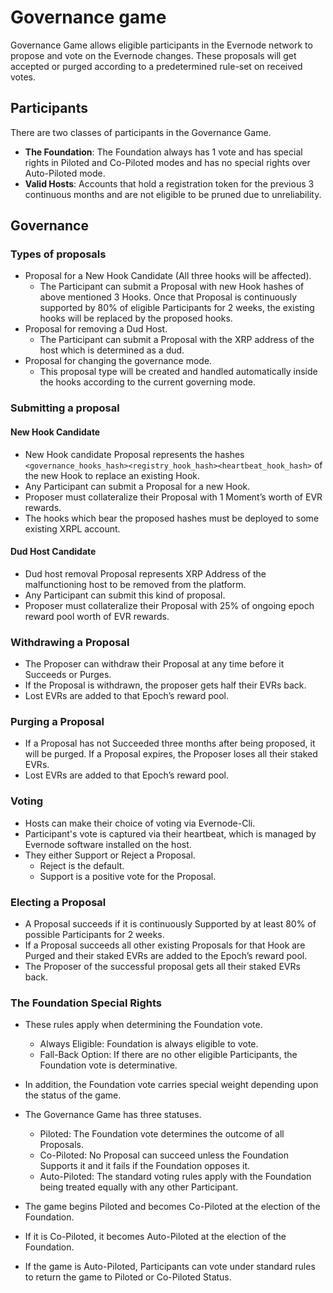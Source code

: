 # Governance game

Governance Game allows eligible participants in the Evernode network to propose and vote on the Evernode changes. These proposals will get accepted or purged according to a predetermined rule-set on received votes.

## Participants

There are two classes of participants in the Governance Game.

- **The Foundation**: The Foundation always has 1 vote and has special rights in Piloted and Co-Piloted modes and has no special rights over Auto-Piloted mode.
- **Valid Hosts**: Accounts that hold a registration token for the previous 3 continuous months and are not eligible to be pruned due to unreliability.

## Governance

### Types of proposals

- Proposal for a New Hook Candidate (All three hooks will be affected).
  - The Participant can submit a Proposal with new Hook hashes of above mentioned 3 Hooks. Once that Proposal is continuously supported by 80% of eligible Participants for 2 weeks, the existing hooks will be replaced by the proposed hooks.
- Proposal for removing a Dud Host.
  - The Participant can submit a Proposal with the XRP address of the host which is determined as a dud.
- Proposal for changing the governance mode. 
  - This proposal type will be created and handled automatically inside the hooks according to the current governing mode.

### Submitting a proposal

#### New Hook Candidate

- New Hook candidate Proposal represents the hashes `<governance_hooks_hash><registry_hook_hash><heartbeat_hook_hash>` of the new Hook to replace an existing Hook.
- Any Participant can submit a Proposal for a new Hook.
- Proposer must collateralize their Proposal with 1 Moment’s worth of EVR rewards.
- The hooks which bear the proposed hashes must be deployed to some existing XRPL account.

#### Dud Host Candidate
- Dud host removal Proposal represents XRP Address of the malfunctioning host to be removed from the platform. 
- Any Participant can submit this kind of proposal. 
- Proposer must collateralize their Proposal with 25% of ongoing epoch reward pool worth of EVR rewards.

### Withdrawing a Proposal

- The Proposer can withdraw their Proposal at any time before it Succeeds or Purges.
- If the Proposal is withdrawn, the proposer gets half their EVRs back.
- Lost EVRs are added to that Epoch’s reward pool.

### Purging a Proposal

- If a Proposal has not Succeeded three months after being proposed, it will be purged. If a Proposal expires, the Proposer loses all their staked EVRs.
- Lost EVRs are added to that Epoch’s reward pool.

### Voting

- Hosts can make their choice of voting via Evernode-Cli.
- Participant's vote is captured via their heartbeat, which is managed by Evernode software installed on the host.
- They either Support or Reject a Proposal.
  - Reject is the default.
  - Support is a positive vote for the Proposal.

### Electing a Proposal

- A Proposal succeeds if it is continuously Supported by at least 80% of possible Participants for 2 weeks.
- If a Proposal succeeds all other existing Proposals for that Hook are Purged and their staked EVRs are added to the Epoch’s reward pool.
- The Proposer of the successful proposal gets all their staked EVRs back.

### The Foundation Special Rights

- These rules apply when determining the Foundation vote.

  - Always Eligible: Foundation is always eligible to vote.
  - Fall-Back Option: If there are no other eligible Participants, the Foundation vote is determinative.

- In addition, the Foundation vote carries special weight depending upon the status of the game.
- The Governance Game has three statuses.

  - Piloted: The Foundation vote determines the outcome of all Proposals.
  - Co-Piloted: No Proposal can succeed unless the Foundation Supports it and it fails if the Foundation opposes it.
  - Auto-Piloted: The standard voting rules apply with the Foundation being treated equally with any other Participant.

- The game begins Piloted and becomes Co-Piloted at the election of the Foundation.
- If it is Co-Piloted, it becomes Auto-Piloted at the election of the Foundation.
- If the game is Auto-Piloted, Participants can vote under standard rules to return the game to Piloted or Co-Piloted Status.
